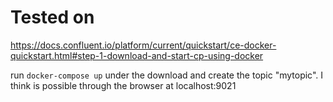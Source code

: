 # Tested on 

 https://docs.confluent.io/platform/current/quickstart/ce-docker-quickstart.html#step-1-download-and-start-cp-using-docker
 

 run `docker-compose up` under the download and create the topic "mytopic". I think is possible through the browser at localhost:9021